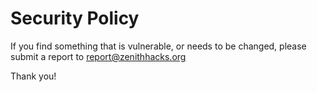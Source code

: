 # Security Policy

If you find something that is vulnerable, or needs to be changed, please submit a report to report@zenithhacks.org

Thank you!
